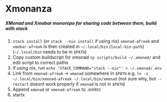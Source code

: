 # Xmonanza
##### XMonad and Xmobar monorepo for sharing code between them, build with stack

1. `stack install` (or `stack --nix install` if using nix)
    `xmonad-afreak` and `xmobar-afreak` is then created in `~/.local/bin` (`local-bin-path`)
    (`~/.local/bin` needs to be in `$PATH`)
1. Copy custom buildscript for xmonad `cp scripts/build ~/.xmonad/` and edit script to correct paths
1. if using nix, run `echo 'STACK_COMMAND="stack --nix"' > ~/.xmonad/.env` 
1. Link from `xmonad-afreak` -> `xmonad` somewhere in `$PATH` e.g. `ln -s ~/.local/bin/xmonad-afreak ~/.local/bin/xmonad`
    (not sure why, but `--restart` doesnt work properly if `xmonad` is not in `$PATH`)
1. Append `xmonad` or `xmonad-afreak` to .xinitrc
1. startx
